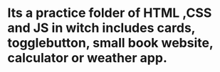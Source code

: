 # Its a practice folder of HTML ,CSS and JS  in witch includes cards, togglebutton, small book website, calculator or weather app. 
